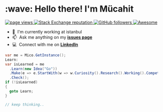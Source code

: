 <h1 align="left" id="mucahitimre-title">:wave: Hello there! I'm Mücahit</h1>
<p align="left">
  <a href="https://github.com/mucahitimre">
    <img src="https://komarev.com/ghpvc/?username=mucahitimre&style=flat-square" alt="page views" />
  </a>
  <a href="https://stackoverflow.com/users/7523096">
    <img alt="Stack Exchange reputation" src="https://img.shields.io/stackexchange/stackoverflow/r/7523096?color=orange&label=reputation&logo=stackoverflow">
  </a>
  <a href="https://github.com/mucahitimre?tab=followers">
    <img alt="GitHub followers" src="https://img.shields.io/github/followers/mucahitimre?color=green&logo=github">
  </a>
  <a href="https://github.com/abhisheknaiidu/awesome-github-profile-readme">
    <img alt="Awesome" src="https://awesome.re/mentioned-badge.svg">
  </a>
</p>


- :office: &nbsp;I'm currently working at istanbul
- :mailbox: &nbsp;Ask me anything on my **[issues page]**
- :computer: &nbsp;Connect with me on **[LinkedIn]**


```csharp
var me = Mico.GetInstance();
Learn:
var isLearned = me
  .Learn(new Idea("Go"))
  .Make(e => e.StartWith(w => w.Curiosity().Research().Working().Competence().Coffee()))
  .Check();
if (!isLearned)
{
  goto Learn;
}

// keep thinking..
```

<!-- links -->

[issues page]: https://github.com/mucahitimre/mucahitimre/issues "mucahitimre/issues"
[linkedin]: https://www.linkedin.com/in/mucahit-imre/ "Mücahit imre LinkedIn"



<!--
**mucahitimre/mucahitimre** is a ✨ _special_ ✨ repository because its `README.md` (this file) appears on your GitHub profile.

Here are some ideas to get you started:

- 🔭 I’m currently working on ...
- 🌱 I’m currently learning ...
- 👯 I’m looking to collaborate on ...
- 🤔 I’m looking for help with ...
- 💬 Ask me about ...
- 📫 How to reach me: ...
- 😄 Pronouns: ...
- ⚡ Fun fact: ...
-->

